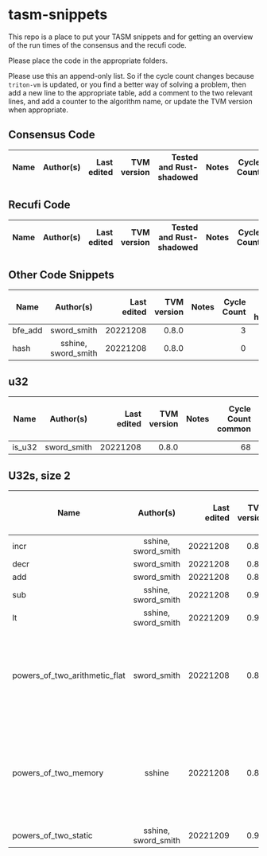 # tasm-snippets

This repo is a place to put your TASM snippets and for getting an overview of the run times of the consensus and the recufi code.

Please place the code in the appropriate folders.

Please use this an append-only list. So if the cycle count changes because `triton-vm` is updated, or you find a better way of solving a problem,
then add a new line to the appropriate table, add a comment to the two relevant lines, and add a counter to the algorithm name, or update the
TVM version when appropriate.

## Consensus Code
| Name | Author(s) | Last edited | TVM version | Tested and Rust-shadowed | Notes | Cycle Count |
| ---- | :-------: | ----------: | ----------: | -----------------------: | :---: | ----------: |

## Recufi Code
| Name | Author(s) | Last edited | TVM version | Tested and Rust-shadowed | Notes | Cycle Count |
| ---- | :-------: | ----------: | ----------: | -----------------------: | :---: | ----------: |

## Other Code Snippets
| Name    |      Author(s)      | Last edited | TVM version | Notes | Cycle Count | Hash table height |
| ------- | :-----------------: | ----------: | ----------: | :---: | ----------: | ----------------: |
| bfe_add |     sword_smith     |    20221208 |       0.8.0 |       |           3 |                 0 |
| hash    | sshine, sword_smith |    20221208 |       0.8.0 |       |           0 |                 9 |

## u32
| Name   |  Author(s)  | Last edited | TVM version | Notes | Cycle Count common | Cycle Count worst-case | Hash table height |
| ------ | :---------: | ----------: | ----------: | :---: | -----------------: | ---------------------: | ----------------: |
| is_u32 | sword_smith |    20221208 |       0.8.0 |       |                 68 |                     68 |                 0 |

## U32s, size 2
| Name                          |      Author(s)      | Last edited | TVM version |                                   Notes                                    | Cycle Count common | Cycle Count worst-case | Hash table height |
| ----------------------------- | :-----------------: | ----------: | ----------: | :------------------------------------------------------------------------: | -----------------: | ---------------------: | ----------------: |
| incr                          | sshine, sword_smith |    20221208 |       0.8.0 |                                                                            |                  8 |                     20 |                 0 |
| decr                          |     sword_smith     |    20221208 |       0.8.0 |                                                                            |                  8 |                     20 |                 0 |
| add                           |     sword_smith     |    20221208 |       0.8.0 |                                                                            |                150 |                    158 |                 0 |
| sub                           | sshine, sword_smith |    20221208 |       0.9.0 |                                                                            |                 84 |                     92 |                 0 |
| lt                            | sshine, sword_smith |    20221209 |       0.9.0 |                                                                            |                154 |                    311 |                 0 |
| powers_of_two_arithmetic_flat |     sword_smith     |    20221208 |       0.8.0 | Adds 17 to cycle count for each increment of the exponent. Range: 11-1090  |                563 |                   1090 |                 0 |
| powers_of_two_memory          |       sshine        |    20221208 |       0.8.0 | Assumes bounded input, writes table to memory, exp >= 32 => +3 cycle count |                177 |                    180 |                 0 |
| powers_of_two_static          | sshine, sword_smith |    20221209 |       0.9.0 |                                                                            |                264 |                    264 |                 0 |
